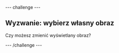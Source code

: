 \--- challenge \---

## Wyzwanie: wybierz własny obraz

Czy możesz zmienić wyświetlany obraz?

\--- /challenge \---
